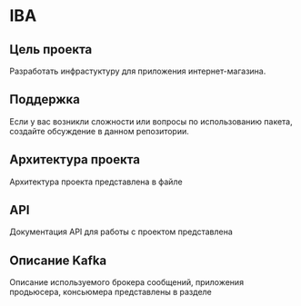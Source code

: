 # IBA
## Цель проекта
Разработать инфрастуктуру для приложения интернет-магазина.
## Поддержка
Если у вас возникли сложности или вопросы по использованию пакета, создайте обсуждение в данном репозитории.
## Архитектура проекта
Архитектура проекта представлена в файле 
## API
Документация API для работы с проектом представлена
## Описание Kafka
Описание используемого брокера сообщений, приложения продьюсера, консьюмера представлены в разделе
